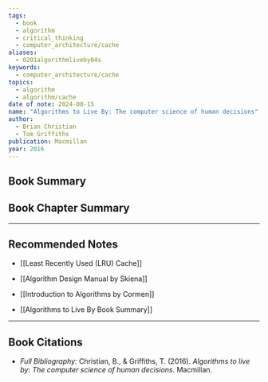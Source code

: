 ```yaml
---
tags:
  - book
  - algorithm
  - critical_thinking
  - computer_architecture/cache
aliases:
  - 0201algorithmliveby04s
keywords:
  - computer_architecture/cache
topics:
  - algorithm
  - algorithm/cache
date of note: 2024-08-15
name: "Algorithms to Live By: The computer science of human decisions"
author:
  - Brian Christian
  - Tom Griffiths
publication: Macmillan
year: 2016
---
```


## Book Summary



## Book Chapter Summary





-----------
##  Recommended Notes


- [[Least Recently Used (LRU) Cache]]


- [[Algorithm Design Manual by Skiena]]
- [[Introduction to Algorithms by Cormen]]

- [[Algorithms to Live By Book Summary]]


----------
## Book Citations

- *Full Bibliography*: Christian, B., & Griffiths, T. (2016). _Algorithms to live by: The computer science of human decisions_. Macmillan.


